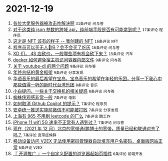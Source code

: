 # 2021-12-19

1. [各位大佬服务器被攻击咋解决啊](https://www.v2ex.com/t/823080) `31条评论` `问与答`
1. [对于这类纯 json 参数的跨域 api，纯前端手段是否有可能拿到呢？](https://www.v2ex.com/t/823095) `17条评论` `程序员`
1. [这才是 NFT 该有的样子 -- 我创建的 NFT](https://www.v2ex.com/t/823134) `16条评论` `NFT`
1. [程序员可以买无人🐔吗？会不会买了吃灰](https://www.v2ex.com/t/823112) `16条评论` `问与答`
1. [XD 们， 4S 店砍价，一般哪些项有机会砍下来？](https://www.v2ex.com/t/823078) `15条评论` `汽车`
1. [docker 如何避免宿主机访问容器内部文件](https://www.v2ex.com/t/823109) `9条评论` `问与答`
1. [关于 youtube-dl 的两个问题](https://www.v2ex.com/t/823085) `9条评论` `问与答`
1. [年终总结的黄金框架](https://www.v2ex.com/t/823082) `9条评论` `分享发现`
1. [华语音乐的最后希望在宝岛，宝岛音乐的希望在年轻的乐团，分享一下我心中那些值得一听的新时代台湾乐团](https://www.v2ex.com/t/823123) `8条评论` `音乐`
1. [小白提问，一些关于交换机的相关疑惑](https://www.v2ex.com/t/823076) `8条评论` `问与答`
1. [蜘蛛侠观感非常一般](https://www.v2ex.com/t/823121) `7条评论` `电影`
1. [如何取消 Github Copilot 的提示？](https://www.v2ex.com/t/823111) `7条评论` `程序员`
1. [安卓统一推送实施前微信不可能被打败](https://www.v2ex.com/t/823104) `7条评论` `分享发现`
1. [上海有 965 不用刷 leetcode 的厂么](https://www.v2ex.com/t/823083) `7条评论` `酷工作`
1. [iPhone 11 wifi 5G 速率不正常有人遇到过？](https://www.v2ex.com/t/823079) `7条评论` `问与答`
1. [现在（2021 年 12 月）北京的宽带通/鹏博士的宽带，质量已经和联通对齐了吗？](https://www.v2ex.com/t/823073) `7条评论` `宽带症候群`
1. [移动设备访问 V2EX 无法使用密码管理器自动填充用户名密码，桌面版网站正常](https://www.v2ex.com/t/823100) `6条评论` `V2EX`
1. [『 开源推广 』一个自定义配置的浏览器起始页插件](https://www.v2ex.com/t/823074) `6条评论` `前端开发`
